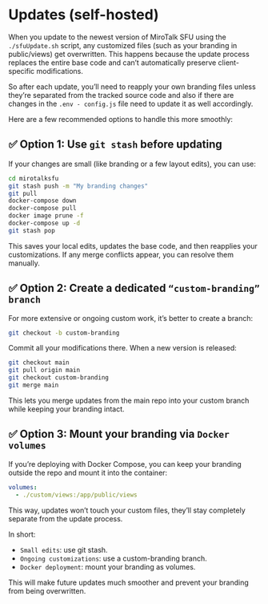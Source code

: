 # Updates (self-hosted)

When you update to the newest version of MiroTalk SFU using the `./sfuUpdate.sh` script, any customized files (such as your branding in public/views) get overwritten. This happens because the update process replaces the entire base code and can’t automatically preserve client-specific modifications.

So after each update, you’ll need to reapply your own branding files unless they’re separated from the tracked source code and also if there are changes in the `.env - config.js` file need to update it as well accordingly.

Here are a few recommended options to handle this more smoothly:

## ✅ Option 1: Use `git stash` before updating

If your changes are small (like branding or a few layout edits), you can use:

```bash
cd mirotalksfu
git stash push -m "My branding changes"
git pull
docker-compose down
docker-compose pull
docker image prune -f
docker-compose up -d
git stash pop
```

This saves your local edits, updates the base code, and then reapplies your customizations.
If any merge conflicts appear, you can resolve them manually.

## ✅ Option 2: Create a dedicated `“custom-branding” branch`

For more extensive or ongoing custom work, it’s better to create a branch:

```bash
git checkout -b custom-branding
```

Commit all your modifications there.
When a new version is released:

```bash
git checkout main
git pull origin main
git checkout custom-branding
git merge main
```

This lets you merge updates from the main repo into your custom branch while keeping your branding intact.

## ✅ Option 3: Mount your branding via `Docker volumes`

If you’re deploying with Docker Compose, you can keep your branding outside the repo and mount it into the container:

```yaml
volumes:
  - ./custom/views:/app/public/views
```
This way, updates won’t touch your custom files, they’ll stay completely separate from the update process.

In short:

* `Small edits`: use git stash.
* `Ongoing customizations`: use a custom-branding branch.
* `Docker deployment`: mount your branding as volumes.

This will make future updates much smoother and prevent your branding from being overwritten.